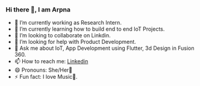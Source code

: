 ### Hi there 👋, I am Arpna 


- 🔭 I’m currently working as Research Intern.
- 🌱 I’m currently learning how to build end to end IoT Projects.
- 👯 I’m looking to collaborate on Linkdin.
- 🤔 I’m looking for help with Product Development.
- 💬 Ask me about IoT, App Development using Flutter, 3d Design in Fusion 360.
- 📫 How to reach me: [Linkedin](www.linkedin.com/in/arpna-rinwa)
- 😄 Pronouns: She/Her👩
- ⚡ Fun fact: I love Music🎵.
